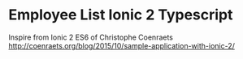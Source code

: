 # Employee List Ionic 2 Typescript 

Inspire from Ionic 2 ES6 of Christophe Coenraets
http://coenraets.org/blog/2015/10/sample-application-with-ionic-2/